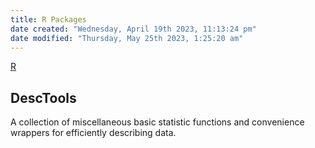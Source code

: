 ```yaml
---
title: R Packages
date created: "Wednesday, April 19th 2023, 11:13:24 pm"
date modified: "Thursday, May 25th 2023, 1:25:20 am"
---
```


[R](R.md)

## DescTools

A collection of miscellaneous basic statistic functions and convenience wrappers for efficiently describing data.
